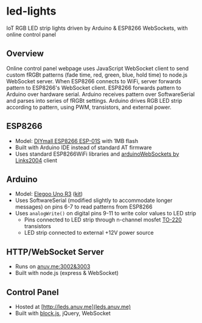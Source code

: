 # led-lights
IoT RGB LED strip lights driven by Arduino &amp; ESP8266 WebSockets, with online control panel

## Overview
Online control panel webpage uses JavaScript WebSocket client to send custom fRGBt patterns (fade time, red, green, blue, hold time) to node.js WebSocket server. When ESP8266 connects to WiFi, server forwards pattern to ESP8266's WebSocket client. ESP8266 forwards pattern to Arduino over hardware serial. Arduino receives pattern over SoftwareSerial and parses into series of fRGBt settings. Arduino drives RGB LED strip according to pattern, using PWM, transistors, and external power.

## ESP8266
 - Model: [DIYmall ESP8266 ESP-01S](https://www.amazon.com/gp/product/B00O34AGSU/) with 1MB flash
 - Built with Arduino IDE instead of standard AT firmware
 - Uses standard ESP8266WiFi libraries and [arduinoWebSockets by Links2004](https://github.com/Links2004/arduinoWebSockets) client

## Arduino
 - Model: [Elegoo Uno R3](https://www.amazon.com/Elegoo-EL-CB-001-ATmega328P-ATMEGA16U2-Arduino/dp/B01EWOE0UU) ([kit](https://www.elegoo.com/product/elegoo-uno-project-super-starter-kit/))
 - Uses SoftwareSerial (modified slightly to accommodate longer messages) on pins 6-7 to read patterns from ESP8266
 - Uses `analogWrite()` on digital pins 9-11 to write color values to LED strip
    - Pins connected to LED strip through n-channel mosfet [TO-220](https://www.amazon.com/gp/product/B07CTJFG7M) transistors
    - LED strip connected to external +12V power source

## HTTP/WebSocket Server
 - Runs on [anuv.me:3002&3003](http://anuv.me)
 - Built with node.js (express & WebSocket)

## Control Panel
 - Hosted at [http://leds.anuv.me](leds.anuv.me)
 - Built with [block.js](https://github.com/anuvgupta/block.js), jQuery, WebSocket
